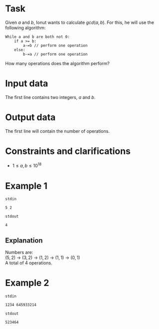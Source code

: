 # Task

Given $a$ and $b$, Ionut wants to calculate $gcd(a,b)$. For this, he will use the following algorithm:

```
While a and b are both not 0:
    if a >= b:
        a-=b // perform one operation
    else:
        b-=a // perform one operation
```

How many operations does the algorithm perform?

# Input data

The first line contains two integers, $a$ and $b$.

# Output data

The first line will contain the number of operations.

# Constraints and clarifications

* $1 \leq a, b \leq 10^{18}$

# Example 1

`stdin`
```
5 2
```

`stdout`
```
4
```

## Explanation

Numbers are:   
$(5,2)$ -> $(3,2)$ -> $(1,2)$ -> $(1,1)$ -> $(0,1)$  
A total of 4 operations.

# Example 2

`stdin`
```
1234 645933214
```

`stdout`
```
523464
```